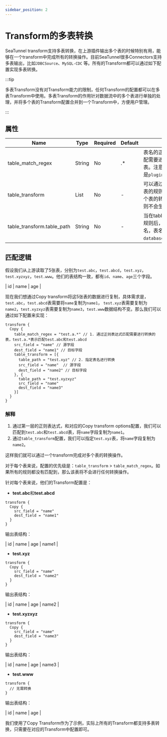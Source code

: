 ```yaml
---
sidebar_position: 2
---
```


# Transform的多表转换

SeaTunnel transform支持多表转换，在上游插件输出多个表的时候特别有用，能够在一个transform中完成所有的转换操作。目前SeaTunnel很多Connectors支持多表输出，比如`JDBCSource`、`MySQL-CDC`
等。所有的Transform都可以通过如下配置实现多表转换。

:::tip

多表Transform没有对Transform能力的限制，任何Transform的配置都可以在多表Transform中使用。多表Transform的作用针对数据流中的多个表进行单独的处理，并将多个表的Transform配置合并到一个Transform中，方便用户管理。

:::

## 属性

| Name                       | Type   | Required | Default | Description                                                                                      |
|----------------------------|--------|----------|---------|--------------------------------------------------------------------------------------------------|
| table_match_regex          | String | No       | .*      | 表名的正则表达式，通过正则表达式来匹配需要进行转换的表，默认匹配所有的表。注意这个表名是上游的真正表名，不是`plugin_output`。                           |
| table_transform            | List   | No       | -       | 可以通过table_transform列表来指定部分表的规则，当在table_transform中配置某个表的转换规则后，外层针对当前表的规则不会生效，以table_transform中的为准 |
| table_transform.table_path | String | No       | -       | 当在table_transform中配置某个表的转换规则后，需要使用table_path字段指定表名，表名需要包含`databaseName[.schemaName].tableName`。  |

## 匹配逻辑

假设我们从上游读取了5张表，分别为`test.abc`，`test.abcd`，`test.xyz`，`test.xyzxyz`，`test.www`。他们的表结构一致，都有`id`、`name`、`age`三个字段。

| id | name | age |

现在我们想通过Copy transform将这5张表的数据进行复制，具体需求是，`test.abc`，`test.abcd`表需要将`name`复制为`name1`，
`test.xyz`表需要复制为`name2`，`test.xyzxyz`表需要复制为`name3`，`test.www`数据结构不变。那么我们可以通过如下配置来实现：

```hocon
transform {
  Copy {
    table_match_regex = "test.a.*" // 1. 通过正则表达式匹配需要进行转换的表，test.a.*表示匹配test.abc和test.abcd
    src_field = "name" // 源字段
    dest_field = "name1" // 目标字段
    table_transform = [{
      table_path = "test.xyz" // 2. 指定表名进行转换
      src_field = "name"  // 源字段
      dest_field = "name2" // 目标字段
    }, {
      table_path = "test.xyzxyz"
      src_field = "name"
      dest_field = "name3"
    }]
  }
}
```

### 解释

1. 通过第一层的正则表达式，和对应的Copy transform options配置，我们可以匹配到`test.abc`和`test.abcd`表，将`name`字段复制为`name1`。
2. 通过`table_transform`配置，我们可以指定`test.xyz`表，将`name`字段复制为`name2`。

这样我们就可以通过一个transform完成对多个表的转换操作。

对于每个表来说，配置的优先级是：`table_transform` > `table_match_regex`。如果所有的规则都没有匹配到，那么该表将不会进行任何转换操作。

针对每个表来说，他们的Transform配置是：

- **test.abc**和**test.abcd**

```hocon
transform {
  Copy {
    src_field = "name"
    dest_field = "name1"
  }
}
```

输出表结构：

| id | name | age | name1 |

- **test.xyz**

```hocon
transform {
  Copy {
    src_field = "name"
    dest_field = "name2"
  }
}
```

输出表结构：

| id | name | age | name2 |

- **test.xyzxyz**

```hocon
transform {
  Copy {
    src_field = "name"
    dest_field = "name3"
  }
}
```

输出表结构：

| id | name | age | name3 |

- **test.www**

```hocon
transform {
  // 无需转换
}
```

输出表结构：

| id | name | age |

我们使用了Copy Transform作为了示例，实际上所有的Transform都支持多表转换，只需要在对应的Transform中配置即可。

